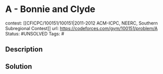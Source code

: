 # A - Bonnie and Clyde

contest: [[CFICPC/100151/100151|2011-2012 ACM-ICPC, NEERC, Southern Subregional Contest]]
url: https://codeforces.com/gym/100151/problem/A
Status: #UNSOLVED
Tags: #

## Description

## Solution

